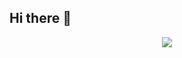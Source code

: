 ## Hi there 👋

<p align="center">
  <img src="https://api.boot.dev/v1/users/public/21cab4ab-5e44-4435-86bd-4758c629e8ab/thumbnail" >
</p>

<!--
**benpariswork/benpariswork** is a ✨ _special_ ✨ repository because its `README.md` (this file) appears on your GitHub profile.

Here are some ideas to get you started:

- 🔭 I’m currently working on ...
- 🌱 I’m currently learning ...
- 👯 I’m looking to collaborate on ...
- 🤔 I’m looking for help with ...
- 💬 Ask me about ...
- 📫 How to reach me: ...
- 😄 Pronouns: ...
- ⚡ Fun fact: ...
-->
